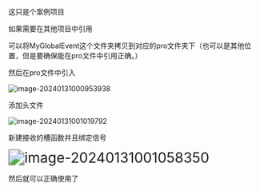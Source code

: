 这只是个案例项目

如果需要在其他项目中引用

可以将MyGlobalEvent这个文件夹拷贝到对应的pro文件夹下（也可以是其他位置，但是要确保能在pro文件中引用正确。）

然后在pro文件中引入

![image-20240131000953938](C:\Users\12465\AppData\Roaming\Typora\typora-user-images\image-20240131000953938.png)

添加头文件

![image-20240131001019792](C:\Users\12465\AppData\Roaming\Typora\typora-user-images\image-20240131001019792.png)

新建接收的槽函数并且绑定信号

<img src="C:\Users\12465\AppData\Roaming\Typora\typora-user-images\image-20240131001058350.png" alt="image-20240131001058350" style="zoom:200%;" />

然后就可以正确使用了